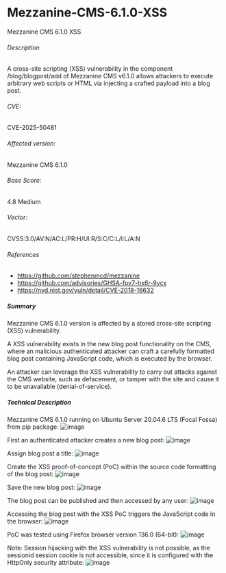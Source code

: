 # Mezzanine-CMS-6.1.0-XSS
Mezzanine CMS 6.1.0 XSS

###### Description
A cross-site scripting (XSS) vulnerability in the component /blog/blogpost/add of Mezzanine CMS v6.1.0 allows attackers to execute arbitrary web scripts or HTML via injecting a crafted payload into a blog post.
###### CVE:
CVE-2025-50481
###### Affected version:
Mezzanine CMS 6.1.0
###### Base Score: 
4.8 Medium
###### Vector: 
CVSS:3.0/AV:N/AC:L/PR:H/UI:R/S:C/C:L/I:L/A:N
###### References
- https://github.com/stephenmcd/mezzanine
- https://github.com/advisories/GHSA-fpv7-hx6r-9vcx
- https://nvd.nist.gov/vuln/detail/CVE-2018-16632
##### Summary
Mezzanine CMS 6.1.0 version is affected by a stored cross-site scripting (XSS) vulnerability.

A XSS vulnerability exists in the new blog post functionality on the CMS, where an malicious authenticated attacker can craft a carefully formatted blog post containing JavaScript code, which is executed by the browser.

An attacker can leverage the XSS vulnerability to carry out attacks against the CMS website, such as defacement, or tamper with the site and cause it to be unavailable (denial-of-service).
##### Technical Description
Mezzanine CMS 6.1.0 running on Ubuntu Server 20.04.6 LTS (Focal Fossa) from pip package:
![image](https://github.com/user-attachments/assets/8aea3d50-06b2-4ff6-a5c7-32aa044a41d5)

First an authenticated attacker creates a new blog post:
![image](https://github.com/user-attachments/assets/285ac6c1-d05a-4ef4-abe8-349f12bfc17b)

Assign blog post a title:
![image](https://github.com/user-attachments/assets/6a799420-c779-42a3-9e34-f1ecccdf537d)

Create the XSS proof-of-concept (PoC) within the source code formatting of the blog post:
![image](https://github.com/user-attachments/assets/c7464fbf-b7a6-4a56-8639-92cb9fcaa828)

Save the new blog post:
![image](https://github.com/user-attachments/assets/da7301f4-4161-4289-a5e7-232b893521af)

The blog post can be published and then accessed by any user:
![image](https://github.com/user-attachments/assets/8eb05c6f-8132-4cad-9b94-ca02293abe03)

Accessing the blog post with the XSS PoC triggers the JavaScript code in the browser:
![image](https://github.com/user-attachments/assets/d8b4f919-4526-48fb-940d-ad57180fe78a)

PoC was tested using Firefox browser version 136.0 (64-bit):
![image](https://github.com/user-attachments/assets/e757d0ee-8338-46f8-adc7-6dda256278bd)

Note: Session hijacking with the XSS vulnerability is not possible, as the sessionid session cookie is not accessible, since it is configured with the HttpOnly security attribute:
![image](https://github.com/user-attachments/assets/f5dd9e61-5a21-4827-8c85-ab02addb5c52)
